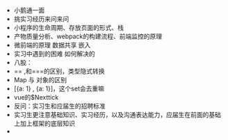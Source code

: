 - 小鹅通一面
- 挑实习经历来问来问
- 小程序的生命周期、存放页面的形式、栈
- 产物质量分析、webpack的构建流程、前端监控的原理
- 微前端的原理 数据共享 嵌入
- 实习中遇到的困难 如何解决的
- 八股：
- == ,和===的区别，类型隐式转换
- Map 与 对象的区别
- [{a: 1} , {a: 1}]，这个set会去重嘛
- vue的$Nexttick
- 反问：实习生和应届生的招聘标准
- 实习生更注意基础知识、实习经历，以及沟通表达能力，应届生在前面的基础上加上框架的底层知识
-